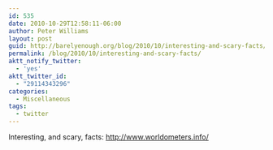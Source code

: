```yaml
---
id: 535
date: 2010-10-29T12:58:11-06:00
author: Peter Williams
layout: post
guid: http://barelyenough.org/blog/2010/10/interesting-and-scary-facts/
permalink: /blog/2010/10/interesting-and-scary-facts/
aktt_notify_twitter:
  - 'yes'
aktt_twitter_id:
  - "29114343296"
categories:
  - Miscellaneous
tags:
  - twitter
---
```

Interesting, and scary, facts: <a href="http://www.worldometers.info/" rel="nofollow">http://www.worldometers.info/</a>